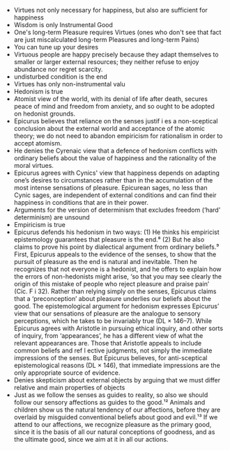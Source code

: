 - Virtues not only necessary for happiness, but also are sufficient for happiness
- Wisdom is only Instrumental Good
- One's long-term Pleasure requires Virtues (ones who don't see that fact are just miscalculated long-term Pleasures and long-term Pains)
- You can tune up your desires
- Virtuous people are happy precisely because they adapt themselves to smaller or larger external resources; they neither refuse to enjoy abundance nor regret scarcity.
- undisturbed condition is the end
- Virtues has only non-instrumental valu
- Hedonism is true
- Atomist view of the world, with its denial of life after death, secures peace of mind and freedom from anxiety, and so ought to be adopted on hedonist grounds.
- Epicurus believes that reliance on the senses justif i es a non-sceptical conclusion about the external world and acceptance of the atomic theory; we do not need to abandon empiricism for rationalism in order to accept atomism.
- He denies the Cyrenaic view that a defence of hedonism conflicts with ordinary beliefs about the value of happiness and the rationality of the moral virtues.
- Epicurus agrees with Cynics' view that happiness depends on adapting one’s desires to circumstances rather than in the accumulation of the most intense sensations of pleasure. Epicurean sages, no less than Cynic sages, are independent of external conditions and can find their happiness in conditions that are in their power.
- Arguments for the version of determinism that excludes freedom (‘hard’ determinism) are unsound
- Empiricism is true
- Epicurus defends his hedonism in two ways: (1) He thinks his empiricist epistemology guarantees that pleasure is the end.⁸ (2) But he also claims to prove his point by dialectical argument from ordinary beliefs.⁹ First, Epicurus appeals to the evidence of the senses, to show that the pursuit of pleasure as the end is natural and inevitable. Then he recognizes that not everyone is a hedonist, and he offers to explain how the errors of non-hedonists might arise, ‘so that you may see clearly the origin of this mistake of people who reject pleasure and praise pain’ (Cic. F i 32). Rather than relying simply on the senses, Epicurus claims that a ‘preconception’ about pleasure underlies our beliefs about the good. The epistemological argument for hedonism expresses Epicurus’ view that our sensations of pleasure are the analogue to sensory perceptions, which he takes to be invariably true (DL × 146–7). While Epicurus agrees with Aristotle in pursuing ethical inquiry, and other sorts of inquiry, from ‘appearances’, he has a different view of what the relevant appearances are. Those that Aristotle appeals to include common beliefs and ref l ective judgments, not simply the immediate impressions of the senses. But Epicurus believes, for anti-sceptical epistemological reasons (DL × 146), that immediate impressions are the only appropriate source of evidence.
- Denies skepticism about external objects by arguing that we must differ relative and main properties of objects
- Just as we follow the senses as guides to reality, so also we should follow our sensory affections as guides to the good.¹² Animals and children show us the natural tendency of our affections, before they are overlaid by misguided conventional beliefs about good and evil.¹³ If we attend to our affections, we recognize pleasure as the primary good, since it is the basis of all our natural conceptions of goodness, and as the ultimate good, since we aim at it in all our actions.